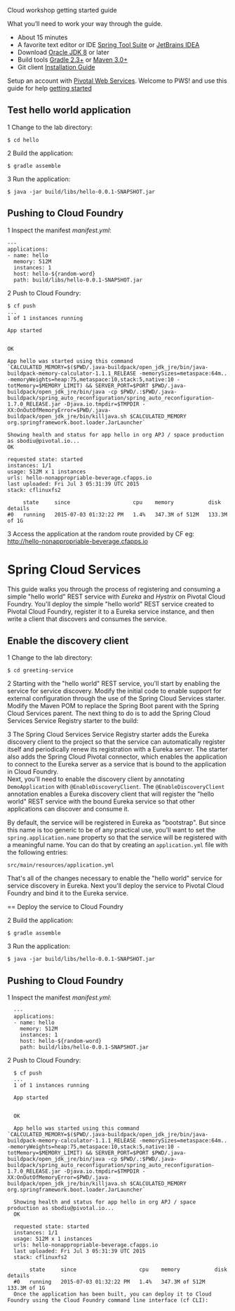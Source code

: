 Cloud workshop getting started guide

What you’ll need to work your way through the guide.

- About 15 minutes
- A favorite text editor or IDE [Spring Tool Suite](https://spring.io/tools/sts/all) or [JetBrains IDEA](https://www.jetbrains.com/idea/)
- Download [Oracle JDK 8](http://www.oracle.com/technetwork/java/javase/downloads/index.html) or later
- Build tools [Gradle 2.3+](http://www.gradle.org/downloads) or [Maven 3.0+](http://maven.apache.org/download.cgi)
- Git client [Installation Guide](https://git-scm.com/book/en/v2/Getting-Started-Installing-Git)

Setup an account with [Pivotal Web Services](http://run.pivotal.io/).
Welcome to PWS! and use this guide for help [getting started](http://docs.run.pivotal.io/starting/index.html)

## Test hello world application

1 Change to the lab directory:

    $ cd hello

2 Build the application:

    $ gradle assemble

3 Run the application:

    $ java -jar build/libs/hello-0.0.1-SNAPSHOT.jar

## Pushing to Cloud Foundry

1 Inspect the manifest _manifest.yml_:

    ---
    applications:
    - name: hello
      memory: 512M
      instances: 1
      host: hello-${random-word}
      path: build/libs/hello-0.0.1-SNAPSHOT.jar

2 Push to Cloud Foundry:

    $ cf push
    ...
    1 of 1 instances running
    
    App started
    
    
    OK
    
    App hello was started using this command `CALCULATED_MEMORY=$($PWD/.java-buildpack/open_jdk_jre/bin/java-buildpack-memory-calculator-1.1.1_RELEASE -memorySizes=metaspace:64m.. -memoryWeights=heap:75,metaspace:10,stack:5,native:10 -totMemory=$MEMORY_LIMIT) && SERVER_PORT=$PORT $PWD/.java-buildpack/open_jdk_jre/bin/java -cp $PWD/.:$PWD/.java-buildpack/spring_auto_reconfiguration/spring_auto_reconfiguration-1.7.0_RELEASE.jar -Djava.io.tmpdir=$TMPDIR -XX:OnOutOfMemoryError=$PWD/.java-buildpack/open_jdk_jre/bin/killjava.sh $CALCULATED_MEMORY org.springframework.boot.loader.JarLauncher`
    
    Showing health and status for app hello in org APJ / space production as sbodiu@pivotal.io...
    OK
    
    requested state: started
    instances: 1/1
    usage: 512M x 1 instances
    urls: hello-nonappropriable-beverage.cfapps.io
    last uploaded: Fri Jul 3 05:31:39 UTC 2015
    stack: cflinuxfs2
    
         state     since                    cpu    memory           disk           details
    #0   running   2015-07-03 01:32:22 PM   1.4%   347.3M of 512M   133.3M of 1G

3 Access the application at the random route provided by CF eg: http://hello-nonappropriable-beverage.cfapps.io

# Spring Cloud Services

This guide walks you through the process of registering and consuming a simple "hello world" REST service with *Eureka* and *Hystrix* on Pivotal Cloud Foundry.
You'll deploy the simple "hello world" REST service created to Pivotal Cloud Foundry, register it to a Eureka service instance, and then write a client that discovers and consumes the service.

## Enable the discovery client

1 Change to the lab directory:

    $ cd greeting-service
    
2 Starting with the "hello world" REST service, you'll start by enabling the service for service discovery.
  Modify the initial code to enable support for external configuration through the use of the Spring Cloud Services starter.
  Modify the Maven POM to replace the Spring Boot parent with the Spring Cloud Services parent.
  The next thing to do is to add the Spring Cloud Services Service Registry starter to the build:
    
3 The Spring Cloud Services Service Registry starter adds the Eureka discovery client to the project so that the service can automatically register itself and periodically renew its registration with a Eureka server. The starter also adds the Spring Cloud Pivotal connector, which enables the application to connect to the Eureka server as a service that is bound to the application in Cloud Foundry.  
  Next, you'll need to enable the discovery client by annotating `DemoApplication` with `@EnableDiscoveryClient`.
  The `@EnableDiscoveryClient` annotation enables a Eureka discovery client that will register the "hello world" REST service with the bound Eureka service so that other applications can discover and consume it.
  
  By default, the service will be registered in Eureka as "bootstrap". But since this name is too generic to be of any practical use, you'll want to set the `spring.application.name` property so that the service will be registered with a meaningful name. You can do that by creating an `application.yml` file with the following entries:
  
  `src/main/resources/application.yml`
  
  That's all of the changes necessary to enable the "hello world" service for service discovery in Eureka. Next you'll deploy the service to Pivotal Cloud Foundry and bind it to the Eureka service.
  
  == Deploy the service to Cloud Foundry
  
2 Build the application:

    $ gradle assemble


3 Run the application:

    $ java -jar build/libs/hello-0.0.1-SNAPSHOT.jar

## Pushing to Cloud Foundry
  
1 Inspect the manifest _manifest.yml_:

      ---
      applications:
      - name: hello
        memory: 512M
        instances: 1
        host: hello-${random-word}
        path: build/libs/hello-0.0.1-SNAPSHOT.jar

2 Push to Cloud Foundry:

      $ cf push
      ...
      1 of 1 instances running
      
      App started
      
      
      OK
      
      App hello was started using this command `CALCULATED_MEMORY=$($PWD/.java-buildpack/open_jdk_jre/bin/java-buildpack-memory-calculator-1.1.1_RELEASE -memorySizes=metaspace:64m.. -memoryWeights=heap:75,metaspace:10,stack:5,native:10 -totMemory=$MEMORY_LIMIT) && SERVER_PORT=$PORT $PWD/.java-buildpack/open_jdk_jre/bin/java -cp $PWD/.:$PWD/.java-buildpack/spring_auto_reconfiguration/spring_auto_reconfiguration-1.7.0_RELEASE.jar -Djava.io.tmpdir=$TMPDIR -XX:OnOutOfMemoryError=$PWD/.java-buildpack/open_jdk_jre/bin/killjava.sh $CALCULATED_MEMORY org.springframework.boot.loader.JarLauncher`
      
      Showing health and status for app hello in org APJ / space production as sbodiu@pivotal.io...
      OK
      
      requested state: started
      instances: 1/1
      usage: 512M x 1 instances
      urls: hello-nonappropriable-beverage.cfapps.io
      last uploaded: Fri Jul 3 05:31:39 UTC 2015
      stack: cflinuxfs2
      
           state     since                    cpu    memory           disk           details
      #0   running   2015-07-03 01:32:22 PM   1.4%   347.3M of 512M   133.3M of 1G
      Once the application has been built, you can deploy it to Cloud Foundry using the Cloud Foundry command line interface (cf CLI):